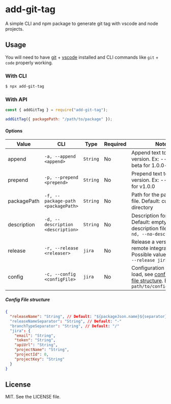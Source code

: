 # add-git-tag

A simple CLI and npm package to generate git tag with vscode and node projects.

## Usage

You will need to have [git](https://git-scm.com/downloads) + [vscode](https://code.visualstudio.com/Download) installed and CLI commands like `git` + `code` properly working.

### With CLI

```bash
$ npx add-git-tag
```

### With API

```js
const { addGitTag } = require("add-git-tag");

addGitTag({ packagePath: "/path/to/package" });
```

#### Options

| Value       | CLI                                | Type     | Required | Notes                                                                                                                                |
| ----------- | ---------------------------------- | -------- | -------- | ------------------------------------------------------------------------------------------------------------------------------------ |
| append      | `-a, --append <append>`            | `String` | No       | Append text to tag version. Ex: --append -beta for 1.0.0-beta                                                                        |
| prepend     | `-p, --prepend <prepend>`          | `String` | No       | Prepend text to tag version. Ex: --append v for v1.0.0                                                                               |
| packagePath | `-f, --package-path <packagePath>` | `String` | No       | Path for the package.json file. Default: current directory                                                                           |
| description | `-d, --description <description>`  | `String` | No       | Description for the tag. Default: empty. To skip description file on CLI: `-nd, --no-description`                                    |
| release     | `-r, --release <releaser>`         | `jira`   | No       | Release a version for remote integration. Possible values (jira). Ex: `--release jira`                                               |
| config      | `-c, --config <configFile>`        | `jira`   | No       | Configuration file path to load, see [configuration file structure](#config-file-structure). Ex: `--config path/to/config/file.json` |

##### Config File structure

```json
{
  "releaseName": "String", // Default: "${packageJson.name}${separator}${version}${separator}${branchType}"
  "releaseNameSeparator": "String", // Default: "-"
  "branchTypeSeparator": "String", // Default: "/"
  "jira": {
    "email": "String",
    "token": "String",
    "apiUrl": "String",
    "projectName": "String",
    "projectId": 0,
    "projectKey": "String"
  }
}
```

## License

MIT. See the LICENSE file.
